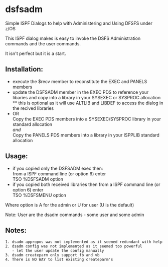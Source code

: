 # dsfsadm
Simple ISPF Dialogs to help with Administering and Using DFSFS under z/OS

This ISPF dialog makes is easy to invoke the DSFS Administration commands and the user commands.                                          
                                                                         
It isn't perfect but it is a start.                                      
                                                                         
## Installation:                                                            
 - execute the $recv member to reconstitute the EXEC and PANELS members  
 - update the DSFSADM member in the EXEC PDS to reference your libaries and copy into a library in your SYSEXEC or SYSPROC allocation         
   ** this is optional as it will use ALTLIB and LIBDEF to access the dialog in the recived libraries                                    
 - OR                                                                    
   Copy the EXEC PDS members into a SYSEXEC/SYSPROC library in your standard allocation                                                   
   *and*                                                                 
   Copy the PANELS PDS members into a library in your ISPPLIB standard allocation

## Usage:                                                                      
 - if you copied only the DSFSADM exec then:                                
   from a ISPF command line (or option 6) enter                             
      TSO %DSFSADM option                                                   
 - if you copied both received libraries then from a ISPF command line (or option 6) enter                             
      TSO %DSFSMENU option                                                  
                                                                            
  Where option is A for the admin or U for user (U is the default)          
                                                                            
  Note: User are the dsadm commands - some user and some admin              
                                                                            
## Notes:                                                                      
    1. dsadm appropos was not implemented as it seemed redundant with help    
    2. dsadm config was not implemented as it seemed too powerful             
       - let the user update the config manually                              
    3. dsadm createparm only support fb and vb                                
    4. There is NO WAY to list existing createparm's                          
   

